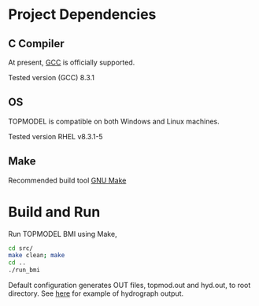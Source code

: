 # Project Dependencies

## C Compiler

At present, [GCC](https://gcc.gnu.org/) is officially supported.

Tested version (GCC) 8.3.1

## OS

TOPMODEL is compatible on both Windows and Linux machines. 

Tested version RHEL v8.3.1-5

## Make

Recommended build tool [GNU Make](https://www.gnu.org/software/make/)

# Build and Run

Run TOPMODEL BMI using Make, 
```sh
cd src/
make clean; make
cd ..
./run_bmi
```

Default configuration generates OUT files, topmod.out and hyd.out, to root directory.
See [here](refs/original_code_c/demo_hydrograph.out) for example of hydrograph output.